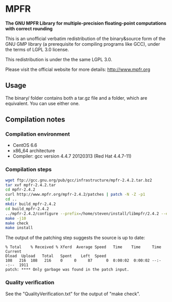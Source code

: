 # MPFR
**The GNU MPFR Library for multiple-precision floating-point computations with correct rounding**

This is an unofficial verbatim redistribution of the binary&source form of the GNU GMP library (a prerequisite for compiling programs like GCC), under the terms of LGPL 3.0 license.

This redistribution is under the the same LGPL 3.0.

Please visit the official website for more details: http://www.mpfr.org

## Usage
The binary/ folder contains both a tar.gz file and a folder, which are equivalent. You can use either one.

## Compilation notes
### Compilation environment
* CentOS 6.6
* x86_64 architecture
* Compiler: gcc version 4.4.7 20120313 (Red Hat 4.4.7-11)

### Compilation steps
```bash
wget ftp://gcc.gnu.org/pub/gcc/infrastructure/mpfr-2.4.2.tar.bz2
tar xvf mpfr-2.4.2.tar
cd mpfr-2.4.2
curl http://www.mpfr.org/mpfr-2.4.2/patches | patch -N -Z -p1
cd ..
mkdir build_mpfr-2.4.2
cd build_mpfr-2.4.2
../mpfr-2.4.2/configure --prefix=/home/steven/install/libmpfr/2.4.2 --enable-thread-safe=yes --with-gmp=/home/steven/install/libgmp/4.3.2
make -j10
make check
make install
```

The output of the patching step suggests the source is up to date:
```shell
% Total    % Received % Xferd  Average Speed   Time    Time     Time  Current
Dload  Upload   Total   Spent    Left  Speed
108   216  108   216    0     0     87      0  0:00:02  0:00:02 --:--:--  1911
patch: **** Only garbage was found in the patch input.

```

### Quality verification
See the "QualityVerification.txt" for the output of "make check".

